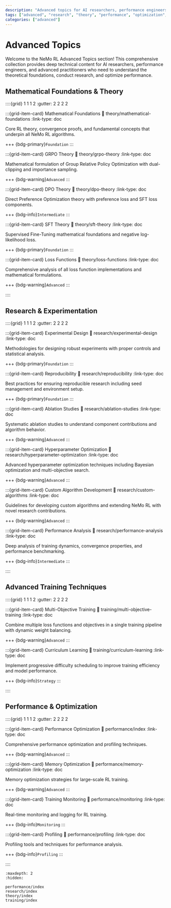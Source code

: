 ```yaml
---
description: "Advanced topics for AI researchers, performance engineers, and advanced practitioners including mathematical foundations, research methodologies, and optimization techniques."
tags: ["advanced", "research", "theory", "performance", "optimization", "mathematics"]
categories: ["advanced"]
---
```


# Advanced Topics

Welcome to the NeMo RL Advanced Topics section! This comprehensive collection provides deep technical content for AI researchers, performance engineers, and advanced practitioners who need to understand the theoretical foundations, conduct research, and optimize performance.

## Mathematical Foundations & Theory

::::{grid} 1 1 1 2
:gutter: 2 2 2 2

:::{grid-item-card} Mathematical Foundations
:link: theory/mathematical-foundations
:link-type: doc

Core RL theory, convergence proofs, and fundamental concepts that underpin all NeMo RL algorithms.

+++
{bdg-primary}`Foundation`
:::

:::{grid-item-card} GRPO Theory
:link: theory/grpo-theory
:link-type: doc

Mathematical formulation of Group Relative Policy Optimization with dual-clipping and importance sampling.

+++
{bdg-warning}`Advanced`
:::

:::{grid-item-card} DPO Theory
:link: theory/dpo-theory
:link-type: doc

Direct Preference Optimization theory with preference loss and SFT loss components.

+++
{bdg-info}`Intermediate`
:::

:::{grid-item-card} SFT Theory
:link: theory/sft-theory
:link-type: doc

Supervised Fine-Tuning mathematical foundations and negative log-likelihood loss.

+++
{bdg-primary}`Foundation`
:::

:::{grid-item-card} Loss Functions
:link: theory/loss-functions
:link-type: doc

Comprehensive analysis of all loss function implementations and mathematical formulations.

+++
{bdg-warning}`Advanced`
:::

::::

## Research & Experimentation

::::{grid} 1 1 1 2
:gutter: 2 2 2 2

:::{grid-item-card} Experimental Design
:link: research/experimental-design
:link-type: doc

Methodologies for designing robust experiments with proper controls and statistical analysis.

+++
{bdg-primary}`Foundation`
:::

:::{grid-item-card} Reproducibility
:link: research/reproducibility
:link-type: doc

Best practices for ensuring reproducible research including seed management and environment setup.

+++
{bdg-primary}`Foundation`
:::

:::{grid-item-card} Ablation Studies
:link: research/ablation-studies
:link-type: doc

Systematic ablation studies to understand component contributions and algorithm behavior.

+++
{bdg-warning}`Advanced`
:::

:::{grid-item-card} Hyperparameter Optimization
:link: research/hyperparameter-optimization
:link-type: doc

Advanced hyperparameter optimization techniques including Bayesian optimization and multi-objective search.

+++
{bdg-warning}`Advanced`
:::

:::{grid-item-card} Custom Algorithm Development
:link: research/custom-algorithms
:link-type: doc

Guidelines for developing custom algorithms and extending NeMo RL with novel research contributions.

+++
{bdg-warning}`Advanced`
:::

:::{grid-item-card} Performance Analysis
:link: research/performance-analysis
:link-type: doc

Deep analysis of training dynamics, convergence properties, and performance benchmarking.

+++
{bdg-info}`Intermediate`
:::

::::

## Advanced Training Techniques

::::{grid} 1 1 1 2
:gutter: 2 2 2 2

:::{grid-item-card} Multi-Objective Training
:link: training/multi-objective-training
:link-type: doc

Combine multiple loss functions and objectives in a single training pipeline with dynamic weight balancing.

+++
{bdg-warning}`Advanced`
:::

:::{grid-item-card} Curriculum Learning
:link: training/curriculum-learning
:link-type: doc

Implement progressive difficulty scheduling to improve training efficiency and model performance.

+++
{bdg-info}`Strategy`
:::

::::

## Performance & Optimization

::::{grid} 1 1 1 2
:gutter: 2 2 2 2

:::{grid-item-card} Performance Optimization
:link: performance/index
:link-type: doc

Comprehensive performance optimization and profiling techniques.

+++
{bdg-warning}`Advanced`
:::

:::{grid-item-card} Memory Optimization
:link: performance/memory-optimization
:link-type: doc

Memory optimization strategies for large-scale RL training.

+++
{bdg-warning}`Advanced`
:::

:::{grid-item-card} Training Monitoring
:link: performance/monitoring
:link-type: doc

Real-time monitoring and logging for RL training.

+++
{bdg-info}`Monitoring`
:::

:::{grid-item-card} Profiling
:link: performance/profiling
:link-type: doc

Profiling tools and techniques for performance analysis.

+++
{bdg-info}`Profiling`
:::

::::

```{toctree}
:maxdepth: 2
:hidden:

performance/index
research/index
theory/index
training/index
```
